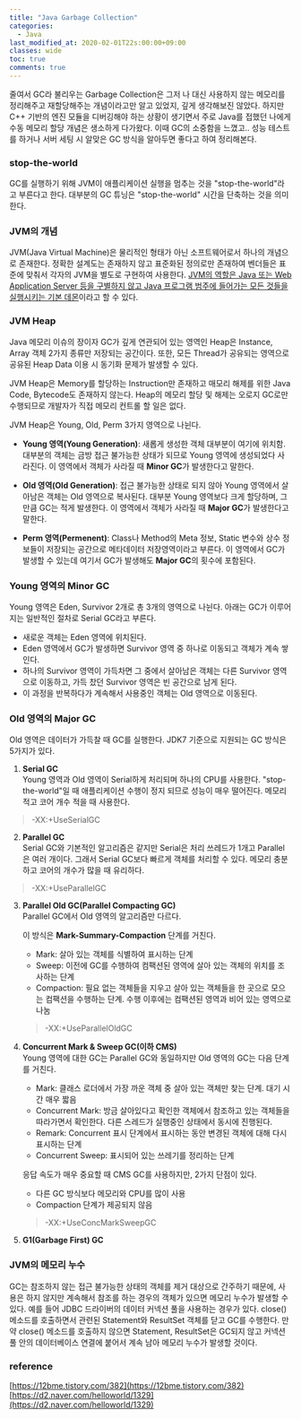 ```yaml
---
title: "Java Garbage Collection"
categories:
  - Java
last_modified_at: 2020-02-01T22s:00:00+09:00
classes: wide
toc: true
comments: true
---
```

줄여서 GC라 불리우는 Garbage Collection은 그저 나 대신 사용하지 않는 메모리를 정리해주고 재할당해주는 개념이라고만 알고 있었지, 깊게 생각해보진 않았다. 하지만 C++ 기반의 엔진 모듈을 디버깅해야 하는 상황이 생기면서 주로 Java를 접했던 나에게 수동 메모리 할당 개념은 생소하게 다가왔다. 이때 GC의 소중함을 느꼈고.. 성능 테스트를 하거나 서버 세팅 시 알맞은 GC 방식을 알아두면 좋다고 하여 정리해본다.

### stop-the-world
GC를 실행하기 위해 JVM이 애플리케이션 실행을 멈추는 것을 "stop-the-world"라고 부른다고 한다.
대부분의 GC 튜닝은 "stop-the-world" 시간을 단축하는 것을 의미한다.

### JVM의 개념
JVM(Java Virtual Machine)은 물리적인 형태가 아닌 소프트웨어로서 하나의 개념으로 존재한다. 정확한 설계도는 존재하지 않고 표준화된 정의로만 존재하여 벤더들은 표준에 맞춰서 각자의 JVM을 별도로 구현하여 사용한다. <u>JVM의 역할은 Java 또는 Web Application Server 등을 구별하지 않고 Java 프로그램 범주에 들어가는 모든 것들을 실행시키는 기본 데몬</u>이라고 할 수 있다.

### JVM Heap
Java 메모리 이슈의 장이자 GC가 깊게 연관되어 있는 영역인 Heap은 Instance, Array 객체 2가지 종류만 저장되는 공간이다. 또한, 모든 Thread가 공유되는 영역으로 공유된 Heap Data 이용 시 동기화 문제가 발생할 수 있다.

JVM Heap은 Memory를 할당하는 Instruction만 존재하고 매모리 해제를 위한 Java Code, Bytecode도 존재하지 않는다. Heap의 메모리 할당 및 해제는 오로지 GC로만 수행되므로 개발자가 직접 메모리 컨트롤 할 일은 없다.

JVM Heap은 Young, Old, Perm 3가지 영역으로 나뉜다.    
- <b>Young 영역(Young Generation)</b>: 새롭게 생성한 객체 대부분이 여기에 위치함. 대부분의 객체는 금방 접근 불가능한 상태가 되므로 Young 영역에 생성되었다 사라진다. 이 영역에서 객체가 사라질 때 <b>Minor GC</b>가 발생한다고 말한다.

- <b>Old 영역(Old Generation)</b>: 접근 불가능한 상태로 되지 않아 Young 영역에서 살아남은 객체는 Old 영역으로 복사된다. 대부분 Young 영역보다 크게 할당하며, 그만큼 GC는 적게 발생한다. 이 영역에서 객체가 사라질 때 <b>Major GC</b>가 발생한다고 말한다.

- <b>Perm 영역(Permenent)</b>: Class나 Method의 Meta 정보, Static 변수와 상수 정보들이 저장되는 공간으로 메타데이터 저장영역이라고 부른다. 이 영역에서 GC가 발생할 수 있는데 여기서 GC가 발생해도 <b>Major GC</b>의 횟수에 포함된다.

### Young 영역의 Minor GC
Young 영역은 Eden, Survivor 2개로 총 3개의 영역으로 나뉜다. 아래는 GC가 이루어지는 일반적인 절차로 Serial GC라고 부른다.

- 새로운 객체는 Eden 영역에 위치된다.
- Eden 영역에서 GC가 발생하면 Survivor 영역 중 하나로 이동되고 객체가 계속 쌓인다.
- 하나의 Survivor 영역이 가득차면 그 중에서 살아남은 객체는 다른 Survivor 영역으로 이동하고, 가득 찼던 Survivor 영역은 빈 공간으로 남게 된다.
- 이 과정을 반복하다가 계속해서 사용중인 객체는 Old 영역으로 이동된다.

### Old 영역의 Major GC
Old 영역은 데이터가 가득찰 때 GC를 실행한다. JDK7 기준으로 지원되는 GC 방식은 5가지가 있다.

1. <b>Serial GC</b>  
Young 영역과 Old 영역이 Serial하게 처리되며 하나의 CPU를 사용한다. "stop-the-world"일 때 애플리케이션 수행이 정지 되므로 성능이 매우 떨어진다. 메모리 적고 코어 개수 적을 때 사용한다.
> -XX:+UseSerialGC

2. <b>Parallel GC</b>    
Serial GC와 기본적인 알고리즘은 같지만 Serial은 처리 쓰레드가 1개고 Parallel은 여러 개이다. 그래서 Serial GC보다 빠르게 객체를 처리할 수 있다. 메모리 충분하고 코어의 개수가 많을 때 유리하다.
> -XX:+UseParallelGC

3. <b>Parallel Old GC(Parallel Compacting GC)</b>    
Parallel GC에서 Old 영역의 알고리즘만 다르다.  

      이 방식은 <b>Mark-Summary-Compaction</b> 단계를 거친다.
      - Mark: 살아 있는 객체를 식별하여 표시하는 단계
      - Sweep: 이전에 GC를 수행하여 컴팩션된 영역에 살아 있는 객체의 위치를 조사하는 단계
      - Compaction: 필요 없는 객체들을 지우고 살아 있는 객체들을 한 곳으로 모으는 컴팩션을 수행하는 단계. 수행 이후에는 컴팩션된 영역과 비어 있는 영역으로 나눔


      > -XX:+UseParallelOldGC

4. <b>Concurrent Mark & Sweep GC(이하 CMS)</b>    
Young 영역에 대한 GC는 Parallel GC와 동일하지만 Old 영역의 GC는 다음 단계를 거친다.
      - Mark: 클래스 로더에서 가장 까운 객체 중 살아 있는 객체만 찾는 단계. 대기 시간 매우 짧음
      - Concurrent Mark: 방금 살아있다고 확인한 객체에서 참조하고 있는 객체들을 따라가면서 확인한다. 다른 스레드가 실행중인 상태에서 동시에 진행된다.
      - Remark: Concurrent 표시 단계에서 표시하는 동안 변경된 객체에 대해 다시 표시하는 단계
      - Concurrent Sweep: 표시되어 있는  쓰레기를 정리하는 단계        

      응답 속도가 매우 중요할 때 CMS GC를 사용하지만, 2가지 단점이 있다.
      - 다른 GC 방식보다 메모리와 CPU를 많이 사용
      - Compaction 단계가 제공되지 않음

      >-XX:+UseConcMarkSweepGC

5. <b>G1(Garbage First) GC</b>    

### JVM의 메모리 누수
GC는 참조하지 않는 접근 불가능한 상태의 객체를 제거 대상으로 간주하기 때문에, 사용은 하지 않지만 계속해서 참조를 하는 경우의 객체가 있으면 메모리 누수가 발생할 수 있다. 예를 들어 JDBC 드라이버의 데이터 커넥션 풀을 사용하는 경우가 있다. close() 메소드를 호출하면서 관련된 Statement와 ResultSet 객체를 닫고 GC를 수행한다. 만약 close() 메소드를 호출하지 않으면 Statement, ResultSet은 GC되지 않고 커넥션 풀 안의 데이터베이스 연결에 붙어서 계속 남아 메모리 누수가 발생할 것이다.  


### reference
[https://12bme.tistory.com/382](https://12bme.tistory.com/382)     
[https://d2.naver.com/helloworld/1329](https://d2.naver.com/helloworld/1329)
